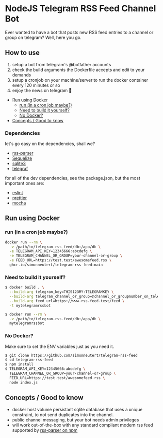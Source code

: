 # NodeJS Telegram RSS Feed Channel Bot<!-- omit from toc -->

Ever wanted to have a bot that posts new RSS feed entries to a channel or group on telegram? Well, here you go.

## How to use<!-- omit from toc -->

1. setup a bot from telegram's @botfather accounts
2. check the build arguments the Dockerfile accepts and edit to your demands
3. setup a cronjob on your machine/server to run the docker container every 120 minutes or so
4. enjoy the news on telegram 🤗

- [Run using Docker](#run-using-docker)
  - [run (in a cron job maybe?)](#run-in-a-cron-job-maybe)
  - [Need to build it yourself?](#need-to-build-it-yourself)
  - [No Docker?](#no-docker)
- [Concepts / Good to know](#concepts--good-to-know)


### Dependencies

let's go easy on the dependencies, shall we?

- [rss-parser](https://www.npmjs.com/package/rss-parser)
- [Sequelize](https://sequelize.org/)
- [sqlite3](https://www.npmjs.com/package/sqlite3)
- [telegraf](https://www.npmjs.com/package/telegraf)

for all of the dev dependencies, see the package.json, but the most important ones are:

- [eslint](https://www.npmjs.com/package/eslint)
- [prettier](https://www.npmjs.com/package/prettier)
- [mocha](https://www.npmjs.com/package/mocha)

## Run using Docker

### run (in a cron job maybe?)

``` sh
docker run --rm \
  -v /path/to/telegram-rss-feed/db:/app/db \
  -e TELEGRAM_API_KEY=12345666:abcdefg \
  -e TELEGRAM_CHANNEL_OR_GROUP=your-channel-or-group \
  -e FEED_URL=https://test.test/awesomefeed.rss \
  ghcr.io/simonneutert/telegram-rss-feed:main
```

### Need to build it yourself?

``` sh
$ docker build . \
  --build-arg telegram_key=THIS123MY:TELEGRAMKEY \
  --build-arg telegram_channel_or_group=@channel_or_groupnumber_on_telegram \
  --build-arg feed_url=https://www.rss-feed.test/feed \
  -t mytelegramrssbot
```

``` sh
$ docker run --rm \
  -v /path/to/telegram-rss-feed/db:/app/db \
  mytelegramrssbot
```

### No Docker?

Make sure to set the ENV variables just as you need it.

``` sh
$ git clone https://github.com/simonneutert/telegram-rss-feed
$ cd telegram-rss-feed
$ npm install
$ TELEGRAM_API_KEY=12345666:abcdefg \
  TELEGRAM_CHANNEL_OR_GROUP=your-channel-or-group \
  FEED_URL=https://test.test/awesomefeed.rss \
  node index.js
```

## Concepts / Good to know

- docker host volume persistant sqlite database that uses a unique constraint, to not send duplicates into the channel.
- public channel messaging, but your bot needs admin privileges
- will work out-of-the-box with any standard compliant modern rss feed supported by [rss-parser on npm](https://www.npmjs.com/package/rss-parser)
